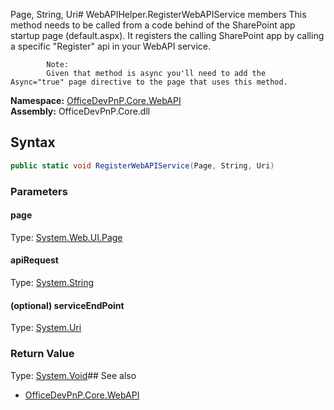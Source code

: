 Page, String, Uri# WebAPIHelper.RegisterWebAPIService members
This method needs to be called from a code behind of the SharePoint app startup page (default.aspx). It registers the calling
            SharePoint app by calling a specific "Register" api in your WebAPI service.
            
            Note:
            Given that method is async you'll need to add the  Async="true" page directive to the page that uses this method.  

**Namespace:** [OfficeDevPnP.Core.WebAPI](OfficeDevPnP.Core.WebAPI.md)  
**Assembly:** OfficeDevPnP.Core.dll  
## Syntax
```C#
public static void RegisterWebAPIService(Page, String, Uri)
```
### Parameters
#### page
Type: [System.Web.UI.Page](System.Web.UI.Page.md) 
#### 
#### apiRequest
Type: [System.String](System.String.md) 
#### 
#### (optional) serviceEndPoint
Type: [System.Uri](System.Uri.md) 
#### 
### Return Value
Type: [System.Void](System.Void.md)## See also
- [OfficeDevPnP.Core.WebAPI](OfficeDevPnP.Core.WebAPI.md)
